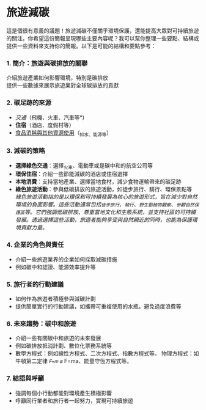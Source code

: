# 旅遊減碳
這是個很有意義的議題！旅遊減碳不僅關乎環境保護，還能提高大眾對可持續旅遊的關注。你希望這份簡報呈現哪些主要內容呢？我可以幫你整理一些要點、結構或提供一些資料來支持你的簡報。以下是可能的結構和要點參考：

### 1. **簡介：旅遊與碳排放的關聯**
   介紹旅遊產業如何影響環境，特別是碳排放\
   提供一些數據來展示旅遊業對全球碳排放的貢獻

### 2. **碳足跡的來源**
   - *交通*（飛機、火車、汽車等\*)
   - **住宿**（酒店、度假村等）
   - <ins>食品消耗與其他資源使用</ins>（<sub>如水、能源等</sub>）
   
### 3. **減碳的策略**
   - **選擇綠色交通**：選擇<sub>火車</sub>、電動車或是碳中和的航空公司等
   - **環保住宿**：介紹一些節能減碳的酒店或住宿選擇
   - **本地消費**：支持當地產業、選擇當地食材，減少食物運輸帶來的碳足跡
   - **綠色旅遊活動**：參與低碳排放的旅遊活動，如徒步旅行、騎行、環保景點等\
     *綠色旅遊活動指的是以環保和可持續發展為核心的旅遊形式，旨在減少對自然環境的負面影響。這些活動通常包括`徒步旅行`、`騎行`、`野生動植物觀察`、`參觀自然保護區`等。它們強調低碳排放、尊重當地文化和生態系統，並支持社區的可持續發展。透過選擇這些活動，旅遊者能夠享受與自然親近的同時，也能為保護環境貢獻力量。*

### 4. **企業的角色與責任**
   - 介紹一些旅遊業界的企業如何採取減碳措施
   - 例如碳中和認證、能源效率提升等

### 5. **旅行者的行動建議**
   - 如何作為旅遊者積極參與減碳計劃
   - 提供簡單實行的行動建議，如攜帶可重複使用的水瓶，避免過度浪費等

### 6. **未來趨勢：碳中和旅遊**
   - 介紹一些有關碳中和旅遊的未來發展
   - 例如碳排放抵消計劃、數位化票務系統等
   - 數學方程式：例如線性方程式、二次方程式、指數方程式等。
物理方程式：如牛頓第二定律 
```𝐹=𝑚```
𝑎
F=ma、能量守恆方程式等。

### 7. **結語與呼籲**
   - 強調每個小行動都能對環境產生積極影響
   - 呼籲同行業者和旅行者一起努力，實現可持續旅遊
